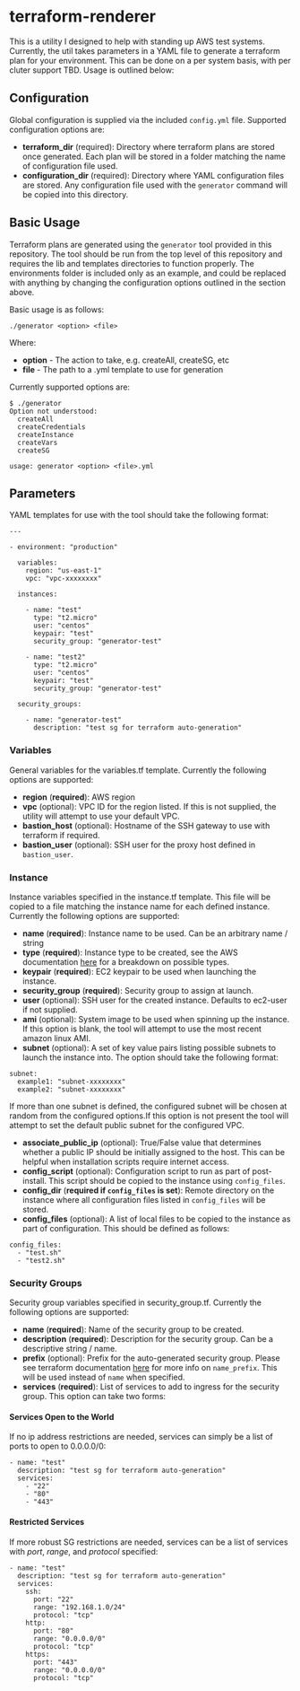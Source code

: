# terraform-renderer

This is a utility I designed to help with standing up AWS test systems.  Currently, the util takes parameters in a YAML file to 
generate a terraform plan for your environment.  This can be done on a per system basis, with per cluter support TBD.  Usage is 
outlined below:

## Configuration 

Global configuration is supplied via the included ```config.yml``` file.  Supported configuration options are:

* **terraform_dir** (required): Directory where terraform plans are stored once generated.  Each plan will be stored in a folder matching the name of configuration file used.
* **configuration_dir** (required): Directory where YAML configuration files are stored.  Any configuration file used with the ```generator``` command will be copied into this directory.

## Basic Usage

Terraform plans are generated using the ```generator``` tool provided in this repository.  The tool should be run from the top level of this repository and requires the lib and templates directories to function properly.  The environments folder is included only as an example, and could be replaced with anything by changing the configuration options outlined in the section above.

Basic usage is as follows:

```./generator <option> <file>```

Where:
* **option** - The action to take, e.g. createAll, createSG, etc
* **file** - The path to a .yml template to use for generation  

Currently supported options are:
```
$ ./generator 
Option not understood:
  createAll
  createCredentials
  createInstance
  createVars
  createSG

usage: generator <option> <file>.yml 
```

## Parameters

YAML templates for use with the tool should take the following format:

```
---

- environment: "production"

  variables:
    region: "us-east-1"
    vpc: "vpc-xxxxxxxx"

  instances:
    
    - name: "test"
      type: "t2.micro"
      user: "centos"
      keypair: "test"
      security_group: "generator-test"

    - name: "test2"
      type: "t2.micro"
      user: "centos"
      keypair: "test"
      security_group: "generator-test"

  security_groups:

    - name: "generator-test"
      description: "test sg for terraform auto-generation"

```

### Variables

General variables for the variables.tf template.  Currently the following options are supported:

* **region** (**required**): AWS region
* **vpc** (optional): VPC ID for the region listed.  If this is not supplied, the utility will attempt to use your default VPC.
* **bastion_host** (optional): Hostname of the SSH gateway to use with terraform if required.
* **bastion_user** (optional): SSH user for the proxy host defined in ```bastion_user```.

### Instance

Instance variables specified in the instance.tf template.  This file will be copied to a file matching the instance name for each defined instance.  Currently the following options are supported:

* **name** (**required**): Instance name to be used.  Can be an arbitrary name / string
* **type** (**required**): Instance type to be created, see the AWS documentation [here](https://aws.amazon.com/ec2/instance-types/) for a breakdown on possible types.
* **keypair** (**required**): EC2 keypair to be used when launching the instance.
* **security_group** (**required**): Security group to assign at launch.
* **user** (optional): SSH user for the created instance.  Defaults to ec2-user if not supplied.
* **ami** (optional): System image to be used when spinning up the instance.  If this option is blank, the tool will attempt to use the most recent amazon linux AMI.
* **subnet** (optional): A set of key value pairs listing possible subnets to launch the instance into.  The option should take the following format:

```
subnet:
  example1: "subnet-xxxxxxxx"
  example2: "subnet-xxxxxxxx"
```

If more than one subnet is defined, the configured subnet will be chosen at random from the configured options.If this option is not present the tool will attempt to set the default public subnet for the configured VPC.

* **associate_public_ip** (optional):  True/False value that determines whether a public IP should be initially assigned to the host.  This can be helpful when installation scripts require internet access.
* **config_script** (optional): Configuration script to run as part of post-install.  This script should be copied to the instance using ```config_files```.
* **config_dir** (**required if ```config_files``` is set**): Remote directory on the instance where all configuration files listed in ```config_files``` will be stored.
* **config_files** (optional): A list of local files to be copied to the instance as part of configuration.  This should be defined as follows:

```
config_files:
  - "test.sh"
  - "test2.sh"
```

### Security Groups

Security group variables specified in security_group.tf.  Currently the following options are supported:

* **name** (**required**): Name of the security group to be created.
* **description** (**required**): Description for the security group.  Can be a descriptive string / name.
* **prefix** (optional): Prefix for the auto-generated security group.  Please see terraform documentation [here](https://www.terraform.io/docs/providers/aws/r/security_group.html) for more info on ```name_prefix```.  This will be used instead of ```name``` when specified.
* **services** (**required**): List of services to add to ingress for the security group.  This option can take two forms:

#### Services Open to the World

If no ip address restrictions are needed, services can simply be a list of ports to open to 0.0.0.0/0:

```
- name: "test"
  description: "test sg for terraform auto-generation"
  services:
    - "22"
    - "80"
    - "443"
```
#### Restricted Services

If more robust SG restrictions are needed, services can be a list of services with *port*, *range*, and *protocol* specified:

```
- name: "test"
  description: "test sg for terraform auto-generation"
  services:
    ssh:
      port: "22"
      range: "192.168.1.0/24"
      protocol: "tcp"
    http:
      port: "80"
      range: "0.0.0.0/0"
      protocol: "tcp"
    https:
      port: "443"
      range: "0.0.0.0/0"
      protocol: "tcp"
``` 
